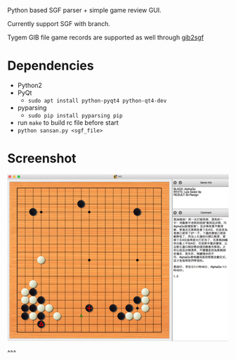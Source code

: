 Python based SGF parser + simple game review GUI.

Currently support SGF with branch.

Tygem GIB file game records are supported as well through [gib2sgf](https://github.com/wzhliang/gib2sgf)

# Dependencies
* Python2
* PyQt
    * `sudo apt install python-pyqt4 python-qt4-dev`
* pyparsing
    * `sudo pip install pyparsing pip`
* run `make` to build rc file before start
* `python sansan.py <sgf_file>`
    

# Screenshot
![](screenshot/1.jpg)


^^^
